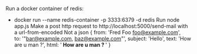 Run a docker container of redis:
- docker run --name redis-container -p 3333:6379 -d redis
Run node app.js
Make a post http request to http://localhost:5000/send-mail with a url-from-encoded
Not a json
{
  from: 'Fred Foo <foo@example.com>',      
  to: '"bar@example.com, baz@example.com"',
  subject: 'Hello',
  text: 'How are u man ?',
  html: '<b> How are u man ? </b>'
}